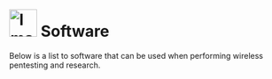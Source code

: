 # <img src="https://cdn-icons-png.flaticon.com/512/1157/1157109.png" alt="Image" width="50"> Software

Below is a list to software that can be used when performing wireless pentesting and research.
